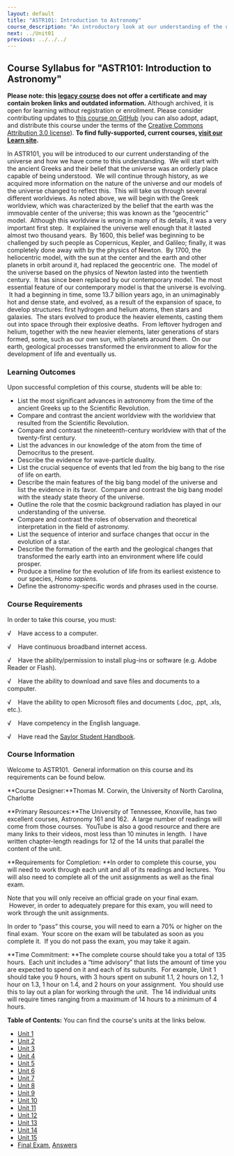 ```yaml
---
layout: default
title: "ASTR101: Introduction to Astronomy"
course_description: "An introductory look at our understanding of the universe and how this understanding has changed from Ancient Greece through today."
next: ../Unit01
previous: ../../../
---
```

Course Syllabus for "ASTR101: Introduction to Astronomy"
--------------------------------------------------------

**Please note: this [legacy course](https://sayloracademy.zendesk.com/hc/en-us/articles/206089967) does not offer a certificate and may contain 
broken links and outdated information.** Although archived, it is open 
for learning without registration or enrollment. Please consider contributing 
updates to [this course on GitHub](https://github.com/saylordotorg/course_astr101) 
(you can also adopt, adapt, and distribute this course under the terms of 
the [Creative Commons Attribution 3.0 license](http://creativecommons.org/licenses/by/3.0/)). **To find fully-supported, current courses, [visit our 
Learn site](https://learn.saylor.org).**

In ASTR101, you will be introduced to our current understanding of the
universe and how we have come to this understanding.  We will start with
the ancient Greeks and their belief that the universe was an orderly
place capable of being understood.  We will continue through history, as
we acquired more information on the nature of the universe and our
models of the universe changed to reflect this.  This will take us
through several different worldviews. As noted above, we will begin with
the Greek worldview, which was characterized by the belief that the
earth was the immovable center of the universe; this was known as the
“geocentric” model.  Although this worldview is wrong in many of its
details, it was a very important first step.  It explained the universe
well enough that it lasted almost two thousand years.  By 1600, this
belief was beginning to be challenged by such people as Copernicus,
Kepler, and Galileo; finally, it was completely done away with by the
physics of Newton.  By 1700, the heliocentric model, with the sun at the
center and the earth and other planets in orbit around it, had replaced
the geocentric one.  The model of the universe based on the physics of
Newton lasted into the twentieth century.  It has since been replaced by
our contemporary model. The most essential feature of our contemporary
model is that the universe is evolving.  It had a beginning in time,
some 13.7 billion years ago, in an unimaginably hot and dense state, and
evolved, as a result of the expansion of space, to develop structures:
first hydrogen and helium atoms, then stars and galaxies.  The stars
evolved to produce the heavier elements, casting them out into space
through their explosive deaths.  From leftover hydrogen and helium,
together with the new heavier elements, later generations of stars
formed, some, such as our own sun, with planets around them.  On our
earth, geological processes transformed the environment to allow for the
development of life and eventually us.

### Learning Outcomes

Upon successful completion of this course, students will be able to:

-   List the most significant advances in astronomy from the time of the
    ancient Greeks up to the Scientific Revolution.
-   Compare and contrast the ancient worldview with the worldview that
    resulted from the Scientific Revolution.
-   Compare and contrast the nineteenth-century worldview with that of
    the twenty-first century.
-   List the advances in our knowledge of the atom from the time of
    Democritus to the present.
-   Describe the evidence for wave-particle duality.
-   List the crucial sequence of events that led from the big bang to
    the rise of life on earth.
-   Describe the main features of the big bang model of the universe and
    list the evidence in its favor.  Compare and contrast the big bang
    model with the steady state theory of the universe.
-   Outline the role that the cosmic background radiation has played in
    our understanding of the universe.
-   Compare and contrast the roles of observation and theoretical
    interpretation in the field of astronomy.
-   List the sequence of interior and surface changes that occur in the
    evolution of a star.
-   Describe the formation of the earth and the geological changes that
    transformed the early earth into an environment where life could
    prosper.
-   Produce a timeline for the evolution of life from its earliest
    existence to our species, *Homo sapiens.*
-   Define the astronomy-specific words and phrases used in the course.

### Course Requirements

In order to take this course, you must:  
  
 √    Have access to a computer.  
  
 √    Have continuous broadband internet access.  
  
 √    Have the ability/permission to install plug-ins or software (e.g.
Adobe Reader or Flash).  
  
 √    Have the ability to download and save files and documents to a
computer.  
  
 √    Have the ability to open Microsoft files and documents (.doc,
.ppt, .xls, etc.).  
  
 √    Have competency in the English language.  
  
 √    Have read the [Saylor Student
Handbook](https://resources.saylor.org/wwwresources/archived/site/wp-content/uploads/2012/05/Saylor-StudentHandbook.pdf).

### Course Information

Welcome to ASTR101.  General information on this course and its
requirements can be found below.  
  
 **Course Designer:**Thomas M. Corwin, the University of North Carolina,
Charlotte  
  
 **Primary Resources:**The University of Tennessee, Knoxville, has two
excellent courses, Astronomy 161 and 162.  A large number of readings
will come from those courses.  YouTube is also a good resource and there
are many links to their videos, most less than 10 minutes in length.  I
have written chapter-length readings for 12 of the 14 units that
parallel the content of the unit.  
  
 **Requirements for Completion: **In order to complete this course, you
will need to work through each unit and all of its readings and
lectures.  You will also need to complete all of the unit assignments as
well as the final exam.  
  
 Note that you will only receive an official grade on your final exam.
 However, in order to adequately prepare for this exam, you will need to
work through the unit assignments.  
  
 In order to “pass” this course, you will need to earn a 70% or higher
on the final exam.  Your score on the exam will be tabulated as soon as
you complete it.  If you do not pass the exam, you may take it again.  
  
 **Time Commitment: **The complete course should take you a total of 135
hours.  Each unit includes a “time advisory” that lists the amount of
time you are expected to spend on it and each of its subunits.  For
example, Unit 1 should take you 9 hours, with 3 hours spent on subunit
1.1, 2 hours on 1.2, 1 hour on 1.3, 1 hour on 1.4, and 2 hours on your
assignment.  You should use this to lay out a plan for working through
the unit.  The 14 individual units will require times ranging from a
maximum of 14 hours to a minimum of 4 hours.  
  
**Table of Contents:** You can find the course's units at the links below.

- [Unit 1](https://legacy.saylor.org/astr101/Unit01/)
- [Unit 2](https://legacy.saylor.org/astr101/Unit02/)
- [Unit 3](https://legacy.saylor.org/astr101/Unit03/)
- [Unit 4](https://legacy.saylor.org/astr101/Unit04/)
- [Unit 5](https://legacy.saylor.org/astr101/Unit05/)
- [Unit 6](https://legacy.saylor.org/astr101/Unit06/)
- [Unit 7](https://legacy.saylor.org/astr101/Unit07/)
- [Unit 8](https://legacy.saylor.org/astr101/Unit08/)
- [Unit 9](https://legacy.saylor.org/astr101/Unit09/)
- [Unit 10](https://legacy.saylor.org/astr101/Unit10/)
- [Unit 11](https://legacy.saylor.org/astr101/Unit11/)
- [Unit 12](https://legacy.saylor.org/astr101/Unit12/)
- [Unit 13](https://legacy.saylor.org/astr101/Unit13/)
- [Unit 14](https://legacy.saylor.org/astr101/Unit14/)
- [Unit 15](https://legacy.saylor.org/astr101/Unit15/)
- [Final Exam](http://saylordotorg.github.io/LegacyExams/ELECTIVES/ASTR101/ASTR101-FinalExam.html), [Answers](http://saylordotorg.github.io/LegacyExams/ELECTIVES/ASTR101/ASTR101-FinalExam-Answers.html)

